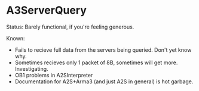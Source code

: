 # A3ServerQuery
Status: Barely functional, if you're feeling generous.


Known:
- Fails to recieve full data from the servers being queried. Don't yet know why.
- Sometimes recieves only 1 packet of 8B, sometimes will get more. Investigating.
- OB1 problems in A2SInterpreter
- Documentation for A2S+Arma3 (and just A2S in general) is hot garbage.
